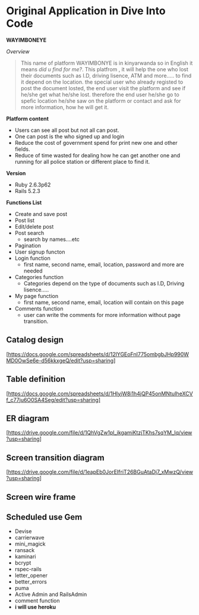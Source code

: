# Original Application in Dive Into Code #

**WAYIMBONEYE**

*Overview*

 >This name of platform WAYIMBONYE is in kinyarwanda so in English it means *did u find for me?*. This platfrom , it will help the one who lost their documents such as I.D, driving lisence, ATM and more.....  to find it depend on the location.
 >the special user who already registed to post the document losted, the end user visit the platform and see if he/she get what he/she lost. therefore the end user he/she go to spefic location he/she saw on the platform or contact and ask for more information, how he will get it.

 **Platform content**
-	Users can see all post but not all can post.
-	One can post is the who signed up and login
-	Reduce the cost of government spend for print new one and other fields.
-	Reduce of time wasted for dealing how he can get another one and running for all police station or different place to find it.
 
**Version**

- Ruby 2.6.3p62 
- Rails 5.2.3

**Functions List**

-	Create and save post 
-	Post list
-	Edit/delete post
-	Post search
     - search by names....etc
-	Pagination 
-   User signup functon
-	Login function 
    - first name, second name, email, location, password and more are needed
-	Categories function 
    - Categories depend on the type of documents such as I.D, Driving lisence..... 
-	My page function 
    - first name, second name, email, location will contain on this page
-	Comments function 
    - user can write the comments for more information without page transition.

## Catalog design 

[https://docs.google.com/spreadsheets/d/12lYGEoFnI775ombgbJHp990WMD0OwSe6e-d56kkxgeQ/edit?usp=sharing]

## Table definition

[https://docs.google.com/spreadsheets/d/1HIyjW8i1h4jQP45onMNtuIheXCVf_c77ju6O0SA4Seg/edit?usp=sharing]

## ER diagram

[https://drive.google.com/file/d/1QhVgZw1pl_ikgamiKtzjTKhs7sqYM_Iq/view?usp=sharing]

## Screen transition diagram

[https://drive.google.com/file/d/1eapEb0JorEIfriT26BGuAtaDj7_xMwzQ/view?usp=sharing]

## Screen wire frame


## Scheduled use Gem

- Devise
- carrierwave 
- mini_magick
- ransack
- kaminari
- bcrypt
- rspec-rails
- letter_opener
- better_errors
- puma 
- Active Admin and RailsAdmin
- comment function
- **i will use heroku** 

